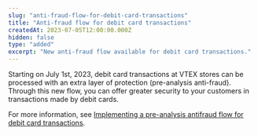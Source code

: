 ```yaml
---
slug: "anti-fraud-flow-for-debit-card-transactions"
title: "Anti-fraud flow for debit card transactions"
createdAt: 2023-07-05T12:00:00.000Z
hidden: false
type: "added"
excerpt: "New anti-fraud flow available for debit card transactions."
---
```

Starting on July 1st, 2023, debit card transactions at VTEX stores can be processed with an extra layer of protection (pre-analysis anti-fraud). Through this new flow, you can offer greater security to your customers in transactions made by debit cards.

For more information, see [Implementing a pre-analysis antifraud flow for debit card transactions](https://developers.vtex.com/docs/guides/implementing-a-pre-analysis-antifraud-flow-for-debit-card-transactions).
